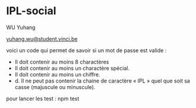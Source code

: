 # IPL-social

WU Yuhang

yuhang.wu@student.vinci.be

voici un code qui permet de savoir si un mot de passe est valide : 
- Il doit contenir au moins 8 charactères
- Il doit contenir au moins un charactère spécial.
- Il doit contenir au moins un chiffre.
- d.	Il ne peut pas contenir la chaine de caractère « IPL » quel que soit sa casse (majuscule ou minuscule).

pour lancer les test : npm test
